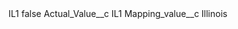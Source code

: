 <?xml version="1.0" encoding="UTF-8"?>
<CustomMetadata xmlns="http://soap.sforce.com/2006/04/metadata" xmlns:xsi="http://www.w3.org/2001/XMLSchema-instance" xmlns:xsd="http://www.w3.org/2001/XMLSchema">
    <label>IL1</label>
    <protected>false</protected>
    <values>
        <field>Actual_Value__c</field>
        <value xsi:type="xsd:string">IL1</value>
    </values>
    <values>
        <field>Mapping_value__c</field>
        <value xsi:type="xsd:string">Illinois</value>
    </values>
</CustomMetadata>
